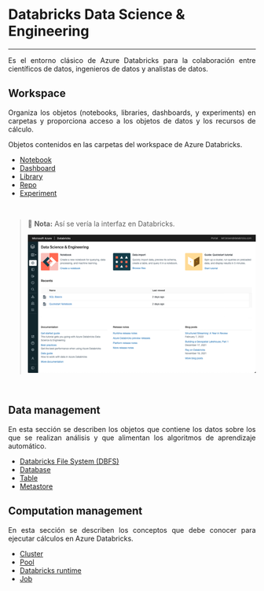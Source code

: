 # **Databricks Data Science & Engineering**

***

<p style="text-align:justify">Es el entorno clásico de Azure Databricks para la colaboración entre científicos de datos, ingenieros de datos y analistas de datos. </p>

## **Workspace**


<p style="text-align:justify">Organiza los objetos (notebooks, libraries, dashboards, y experiments) en carpetas y proporciona acceso a los objetos de datos y los recursos de cálculo.

Objetos contenidos en las carpetas del workspace de Azure Databricks. </p>

- 	[Notebook](https://docs.microsoft.com/en-us/azure/databricks/notebooks/)
-	[Dashboard](https://docs.microsoft.com/en-us/azure/databricks/notebooks/dashboards)
-	[Library](https://docs.microsoft.com/en-us/azure/databricks/libraries/)
-	[Repo](https://docs.microsoft.com/en-us/azure/databricks/repos/)
-	[Experiment](https://docs.microsoft.com/en-us/azure/databricks/applications/mlflow/tracking#mlflow-experiments)

<br>

> 📝 **Nota:** Así se vería la interfaz en Databricks. 
>
>![databricks_datascience&engineering](images/databricks_datascience&engineering.png)

<br>

## **Data management**

<p style="text-align:justify">En esta sección se describen los objetos que contiene los datos sobre los que se realizan análisis y que alimentan los algoritmos de aprendizaje automático.</p>

-	[Databricks File System (DBFS)](https://docs.microsoft.com/en-us/azure/databricks/data/databricks-file-system)
-	[Database](https://docs.microsoft.com/en-us/azure/databricks/data/tables)
-	[Table](https://docs.microsoft.com/en-us/azure/databricks/data/tables)
-	[Metastore](https://docs.microsoft.com/en-us/azure/databricks/data/metastores/)

## **Computation management**

<p style="text-align:justify">En esta sección se describen los conceptos que debe conocer para ejecutar cálculos en Azure Databricks.</p>

-	[Cluster](https://docs.microsoft.com/en-us/azure/databricks/clusters/)
-	[Pool](https://docs.microsoft.com/en-us/azure/databricks/clusters/instance-pools/)
-	[Databricks runtime](https://docs.microsoft.com/en-us/azure/databricks/runtime/#dbr-overview)
-	[Job](https://docs.microsoft.com/en-us/azure/databricks/jobs)

